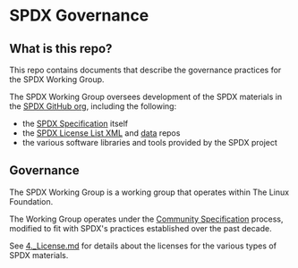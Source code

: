 # SPDX Governance

## What is this repo?

This repo contains documents that describe the governance practices for the SPDX Working Group.

The SPDX Working Group oversees development of the SPDX materials in the [SPDX GitHub org](https://github.com/spdx), including the following:
* the [SPDX Specification](https://github.com/spdx/spdx-spec) itself
* the [SPDX License List XML](https://github.com/spdx/license-list-XML) and [data](https://github.com/spdx/license-list-data) repos
* the various software libraries and tools provided by the SPDX project

## Governance

The SPDX Working Group is a working group that operates within The Linux Foundation.

The Working Group operates under the [Community Specification](https://github.com/CommunitySpecification/1.0) process, modified to fit with SPDX's practices established over the past decade.

See [4.\_License.md](4._License.md) for details about the licenses for the various types of SPDX materials.
